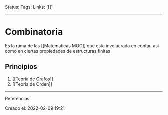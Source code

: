 Status:
Tags: 
Links: [[]]
___
# Combinatoria
Es la rama de las [[Matematicas MOC]] que esta involucrada en contar, asi como en ciertas propiedades de estructuras finitas

## Principios
1. [[Teoria de Grafos]]
2. [[Teoria de Orden]]
___
Referencias:

Creado el: 2022-02-09 19:21
